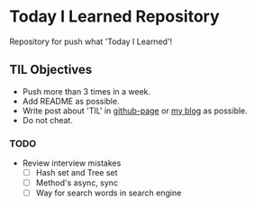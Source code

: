 # Today I Learned Repository

Repository for push what 'Today I Learned'!

## TIL Objectives
- Push more than 3 times in a week.
- Add README as possible.
- Write post about 'TIL' in [github-page](https://lenir.github.io) or [my blog](http://blog.naver.com/1net1) as possible.
- Do not cheat.

### TODO
- Review interview mistakes
  - [ ] Hash set and Tree set
  - [ ] Method's async, sync
  - [ ] Way for search words in search engine
